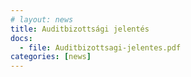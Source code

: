 ```yaml
---
# layout: news
title: Auditbizottsági jelentés
docs:
  - file: Auditbizottsagi-jelentes.pdf
categories: [news]
---
```

